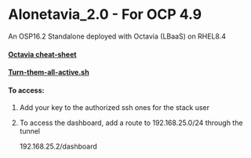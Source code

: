 # Alonetavia_2.0 - For OCP 4.9 
An OSP16.2 Standalone deployed with Octavia (LBaaS) on RHEL8.4

#### [Octavia cheat-sheet](https://github.com/drykxs/alonetavia/wiki)
#### [Turn-them-all-active.sh](https://github.com/david-hill/cloud/blob/77b8bf136aceca7677070f68393b2d0edf50ea89/ops/octavia_lb.sh)

#### To access: 
1. Add your key to the authorized ssh ones for the stack user
2. To access the dashboard, add a route to 192.168.25.0/24 through the tunnel
   
   192.168.25.2/dashboard
   
